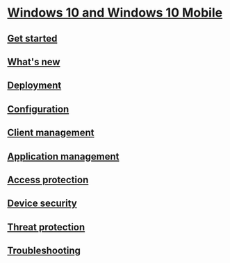 # [Windows 10 and Windows 10 Mobile](index.md)
## [Get started](/windows/whats-new/get-started-with-1709)
## [What's new](/windows/whats-new)
## [Deployment](/windows/deployment)
## [Configuration](/windows/configuration)
## [Client management](/windows/client-management)
## [Application management](/windows/application-management)
## [Access protection](/windows/access-protection)
## [Device security](/windows/device-security)
## [Threat protection](/windows/threat-protection)
## [Troubleshooting](/windows/client-management/windows-10-support-solutions)